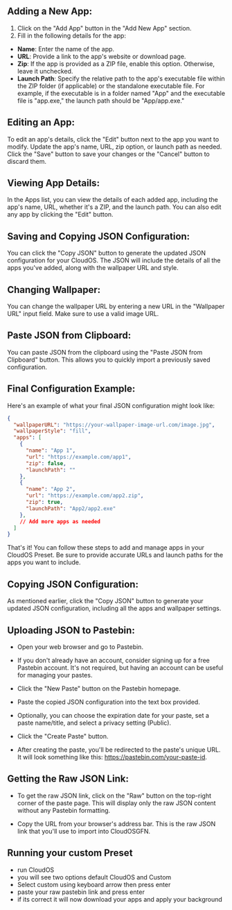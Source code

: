 ## Adding a New App:

1. Click on the "Add App" button in the "Add New App" section.
2. Fill in the following details for the app:
- **Name**: Enter the name of the app.
- **URL**: Provide a link to the app's website or download page.
- **Zip**: If the app is provided as a ZIP file, enable this option. Otherwise, leave it unchecked.
- **Launch Path**: Specify the relative path to the app's executable file within the ZIP folder (if applicable) or the standalone executable file. For example, if the executable is in a folder named "App" and the executable file is "app.exe," the launch path should be "App/app.exe."


## Editing an App:

To edit an app's details, click the "Edit" button next to the app you want to modify.
Update the app's name, URL, zip option, or launch path as needed.
Click the "Save" button to save your changes or the "Cancel" button to discard them.


## Viewing App Details:

In the Apps list, you can view the details of each added app, including the app's name, URL, whether it's a ZIP, and the launch path.
You can also edit any app by clicking the "Edit" button.


## Saving and Copying JSON Configuration:

You can click the "Copy JSON" button to generate the updated JSON configuration for your CloudOS.
The JSON will include the details of all the apps you've added, along with the wallpaper URL and style.

## Changing Wallpaper:

You can change the wallpaper URL by entering a new URL in the "Wallpaper URL" input field. Make sure to use a valid image URL.


## Paste JSON from Clipboard:

You can paste JSON from the clipboard using the "Paste JSON from Clipboard" button. This allows you to quickly import a previously saved configuration.


## Final Configuration Example:

Here's an example of what your final JSON configuration might look like:


```json
{
  "wallpaperURL": "https://your-wallpaper-image-url.com/image.jpg",
  "wallpaperStyle": "fill",
  "apps": [
    {
      "name": "App 1",
      "url": "https://example.com/app1",
      "zip": false,
      "launchPath": ""
    },
    {
      "name": "App 2",
      "url": "https://example.com/app2.zip",
      "zip": true,
      "launchPath": "App2/app2.exe"
    },
    // Add more apps as needed
  ]
}
```

That's it! You can follow these steps to add and manage apps in your CloudOS Preset. Be sure to provide accurate URLs and launch paths for the apps you want to include.



## Copying JSON Configuration:

As mentioned earlier, click the "Copy JSON" button to generate your updated JSON configuration, including all the apps and wallpaper settings.

## Uploading JSON to Pastebin:

- Open your web browser and go to Pastebin.

- If you don't already have an account, consider signing up for a free Pastebin account. It's not required, but having an account can be useful for managing your pastes.
- Click the "New Paste" button on the Pastebin homepage.

- Paste the copied JSON configuration into the text box provided.

- Optionally, you can choose the expiration date for your paste, set a paste name/title, and select a privacy setting (Public).

- Click the "Create Paste" button.


- After creating the paste, you'll be redirected to the paste's unique URL. It will look something like this: https://pastebin.com/your-paste-id.

## Getting the Raw JSON Link:

- To get the raw JSON link, click on the "Raw" button on the top-right corner of the paste page. This will display only the raw JSON content without any Pastebin formatting.

- Copy the URL from your browser's address bar. This is the raw JSON link that you'll use to import into CloudOSGFN.

## Running your custom Preset

- run CloudOS 
- you will see two options default CloudOS and Custom
- Select custom using keyboard arrow then press enter
- paste your raw pastebin link and press enter
- if its correct it will now download your apps and apply your background

